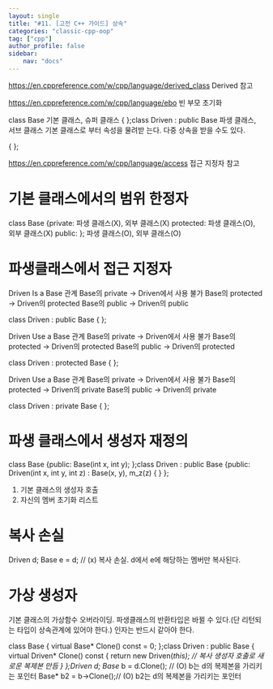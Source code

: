 ```yaml
---
layout: single
title: "#11. [고전 C++ 가이드] 상속"
categories: "classic-cpp-oop"
tag: ["cpp"]
author_profile: false
sidebar: 
    nav: "docs"
---
```

https://en.cppreference.com/w/cpp/language/derived_class
Derived 참고


https://en.cppreference.com/w/cpp/language/ebo
빈 부모 초기화

class Base 기본 클래스, 슈퍼 클래스
{
};class Driven : public Base 파생 클래스, 서브 클래스 기본 클래스로 부터 속성을 물려받
는다. 다중 상속을 받을 수도 있다.

{
};

https://en.cppreference.com/w/cpp/language/access
접근 지정자 참고

# 기본 클래스에서의 범위 한정자

class Base
{private: 파생 클래스(X), 외부 클래스(X)
protected: 파생 클래스(O), 외부 클래스(X)
public: }; 파생 클래스(O), 외부 클래스(O)

# 파생클래스에서 접근 지정자

Driven Is a Base 관계
Base의 private -> Driven에서 사용 불가
Base의 protected -> Driven의 protected Base의 public -> Driven의 public

class Driven : public Base
{
};

Driven Use a Base 관계
Base의 private -> Driven에서 사용 불가
Base의 protected -> Driven의 protected Base의 public -> Driven의 protected

class Driven : protected Base
{
};

Driven Use a Base 관계
Base의 private -> Driven에서 사용 불가
Base의 protected -> Driven의 private Base의 public -> Driven의 private

class Driven : private Base
{
};

# 파생 클래스에서 생성자 재정의

class Base
{public: Base(int x, int y); };class Driven : public Base
{public: Driven(int x, int y, int z) : Base(x, y), m_z(z) {
}
};

1. 기본 클래스의 생성자 호출
2. 자신의 멤버 초기화 리스트

# 복사 손실

Driven d; Base e = d; // (x) 복사 손실. d에서 e에 해당하는 멤버만 복사된다.

# 가상 생성자

기본 클래스의 가상함수 오버라이딩. 파생클래스의 반환타입은 바뀔 수 있다.(단
리턴되는 타입이 상속관계에 있어야 한다.)
인자는 반드시 같아야 한다.

class Base { virtual Base* Clone() const = 0; };class Driven : public Base { virtual Driven* Clone() const { return new Driven(*this); // 복사 생성자 호출로 새로운 복제본 만듬
}
};Driven d; Base* b = d.Clone(); // (O) b는 d의 복제본을 가리키는 포인터
Base* b2 = b->Clone();// (O) b2는 d의 복제본을 가리키는 포인터

